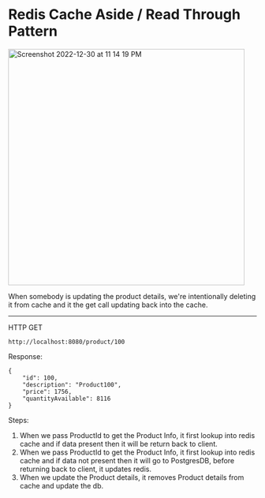 # Redis Cache Aside / Read Through Pattern

<img width="479" alt="Screenshot 2022-12-30 at 11 14 19 PM" src="https://user-images.githubusercontent.com/54174687/210098483-212d96d3-4f41-4694-a95c-dcec24cb2af9.png">


When somebody is updating the product details, we're intentionally deleting it from cache and it the get call updating back into the cache.

----

HTTP GET 

```
http://localhost:8080/product/100
```

Response:

````
{
    "id": 100,
    "description": "Product100",
    "price": 1756,
    "quantityAvailable": 8116
}
````

Steps:
1. When we pass ProductId to get the Product Info, it first lookup into redis cache and if data present then it will be return back to client.
2. When we pass ProductId to get the Product Info, it first lookup into redis cache and if data not present then it will go to PostgresDB, before returning back to client, it updates redis.
3. When we update the Product details, it removes Product details from cache and update the db.
